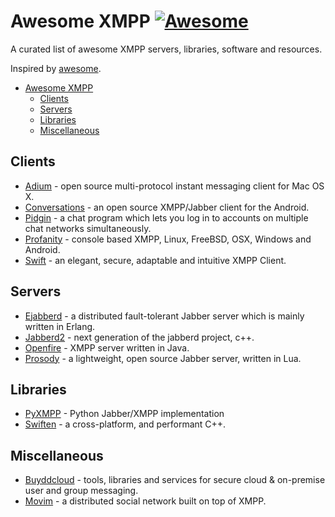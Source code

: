 # Awesome XMPP [![Awesome](https://cdn.rawgit.com/sindresorhus/awesome/d7305f38d29fed78fa85652e3a63e154dd8e8829/media/badge.svg)](https://github.com/sindresorhus/awesome)

A curated list of awesome XMPP servers, libraries, software and resources.

Inspired by [awesome](https://github.com/sindresorhus/awesome).

- [Awesome XMPP](#awesome-xmpp)
  - [Clients](#clients)
  - [Servers](#servers)
  - [Libraries](#libraries)
  - [Miscellaneous](#Miscellaneous)

## Clients

* [Adium](https://adium.im/) - open source multi-protocol instant messaging client for Mac OS X.
* [Conversations](https://github.com/siacs/Conversations) - an open source XMPP/Jabber client for the Android.
* [Pidgin](https://www.pidgin.im/) - a chat program which lets you log in to accounts on multiple chat networks simultaneously.
* [Profanity](http://www.profanity.im/) - console based XMPP, Linux, FreeBSD, OSX, Windows and Android.
* [Swift](https://swift.im/) - an elegant, secure, adaptable and intuitive XMPP Client.
## Servers 

* [Ejabberd](https://www.ejabberd.im/) - a distributed fault-tolerant Jabber server which is mainly written in Erlang.
* [Jabberd2](http://jabberd2.org/) - next generation of the jabberd project, c++.
* [Openfire](https://www.igniterealtime.org/projects/openfire/) - XMPP server written in Java.
* [Prosody](https://prosody.im/) - a lightweight, open source Jabber server, written in Lua.

## Libraries

* [PyXMPP](https://github.com/Jajcus/pyxmpp) - Python Jabber/XMPP implementation
* [Swiften](https://swift.im/swiften.html) - a cross-platform, and performant C++.

## Miscellaneous

* [Buyddcloud](http://buddycloud.com/) - tools, libraries and services for secure cloud & on-premise user and group messaging.
* [Movim](https://github.com/movim/movim) - a distributed social network built on top of XMPP.
